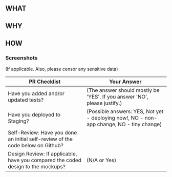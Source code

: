 ## WHAT

## WHY

## HOW

### Screenshots
(If applicable. Also, please censor any sensitive data)

PR Checklist | Your Answer
------------ | -------------
Have you added and/or updated tests? |  (The answer should mostly be 'YES'. If you answer 'NO', please justify.)
Have you deployed to Staging? | (Possible answers: YES, Not yet - deploying now!, NO - non-app change, NO - tiny change)
Self-Review: Have you done an initial self-review of the code below on Github? |
Design Review: If applicable, have you compared the coded design to the mockups? | (N/A or Yes)
